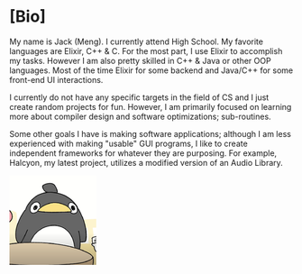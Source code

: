 # [Bio]

My name is Jack (Meng). I currently attend High School. My favorite languages are Elixir, C++ & C. For the most part, I use Elixir to accomplish
my tasks. However I am also pretty skilled in C++ & Java or other OOP languages. Most of the time Elixir for some backend and Java/C++ for some
front-end UI interactions.

I currently do not have any specific targets in the field of CS and I just create random projects for fun. However, I am primarily focused on learning more about compiler design and software optimizations; sub-routines. 

Some other goals I have is making software applications; although I am less experienced with making "usable" GUI programs, I like to create independent frameworks for whatever they are purposing. For example, Halcyon, my latest project, utilizes a modified version of an Audio Library. 

![](../approachcircle_154x159.png)

